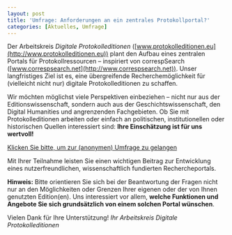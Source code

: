 ```yaml
---
layout: post
title: 'Umfrage: Anforderungen an ein zentrales Protokollportal?'
categories: [Aktuelles, Umfrage]
---
```

Der Arbeitskreis *Digitale Protokolleditionen* ([www.protokolleditionen.eu](http://www.protokolleditionen.eu)) plant den Aufbau eines zentralen Portals für Protokollressourcen – inspiriert von correspSearch ([www.correspsearch.net](http://www.correspsearch.net)). Unser langfristiges Ziel ist es, eine übergreifende Recherchemöglichkeit für (vielleicht nicht nur) digitale Protokolleditionen zu schaffen.

<!--more-->

Wir möchten möglichst viele Perspektiven einbeziehen – nicht nur aus der Editionswissenschaft, sondern auch aus der Geschichtswissenschaft, den Digital Humanities und angrenzenden Fachgebieten. Ob Sie mit Protokolleditionen arbeiten oder einfach an politischen, institutionellen oder historischen Quellen interessiert sind: **Ihre Einschätzung ist für uns wertvoll!**

[Klicken Sie bitte, um zur (anonymen) Umfrage zu gelangen  ](https://survey.academiccloud.de/index.php/554386?lang=de)

Mit Ihrer Teilnahme leisten Sie einen wichtigen Beitrag zur Entwicklung eines nutzerfreundlichen, wissenschaftlich fundierten Rechercheportals.

**Hinweis:** Bitte orientieren Sie sich bei der Beantwortung der Fragen nicht nur an den Möglichkeiten oder Grenzen Ihrer eigenen oder der von Ihnen genutzten Edition(en). Uns interessiert vor allem, **welche Funktionen und Angebote Sie sich grundsätzlich von einem solchen Portal wünschen**.

Vielen Dank für Ihre Unterstützung!
 *Ihr Arbeitskreis Digitale Protokolleditionen*